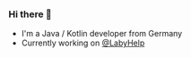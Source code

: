 ### Hi there 👋
- I'm a Java / Kotlin developer from Germany
- Currently working on [@LabyHelp](https://github.com/LabyHelp)
